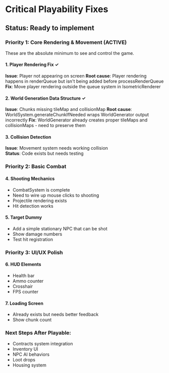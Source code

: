 # Critical Playability Fixes

## Status: Ready to implement

### Priority 1: Core Rendering & Movement (ACTIVE)
These are the absolute minimum to see and control the game.

#### 1. Player Rendering Fix ✓
**Issue**: Player not appearing on screen
**Root cause**: Player rendering happens in renderQueue but isn't being added before processRenderQueue
**Fix**: Move player rendering outside the queue system in IsometricRenderer

#### 2. World Generation Data Structure ✓  
**Issue**: Chunks missing tileMap and collisionMap
**Root cause**: WorldSystem.generateChunkIfNeeded wraps WorldGenerator output incorrectly
**Fix**: WorldGenerator already creates proper tileMaps and collisionMaps - need to preserve them

#### 3. Collision Detection
**Issue**: Movement system needs working collision  
**Status**: Code exists but needs testing

### Priority 2: Basic Combat
#### 4. Shooting Mechanics
- CombatSystem is complete
- Need to wire up mouse clicks to shooting
- Projectile rendering exists
- Hit detection works

#### 5. Target Dummy
- Add a simple stationary NPC that can be shot
- Show damage numbers
- Test hit registration

### Priority 3: UI/UX Polish
#### 6. HUD Elements
- Health bar
- Ammo counter
- Crosshair
- FPS counter

#### 7. Loading Screen
- Already exists but needs better feedback
- Show chunk count

### Next Steps After Playable:
- Contracts system integration
- Inventory UI
- NPC AI behaviors
- Loot drops
- Housing system
